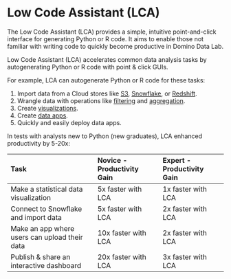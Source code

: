 # Low Code Assistant (LCA) 

The Low Code Assistant (LCA) provides a simple, intuitive point-and-click interface for generating Python or R code. It aims to enable those not familiar with writing code to quickly become productive in Domino Data Lab.

Low Code Assistant (LCA) accelerates common data analysis tasks by autogenerating Python or R code with point & click GUIs.

For example, LCA can autogenerate Python or R code for these tasks:

1. Import data from a Cloud stores like [S3](/loading-data/redshift/), [Snowflake](/loading-data/snowflake/), or [Redshift](/loading-data/redshift/).
2. Wrangle data with operations like [filtering](/transform/filter) and [aggregation](/transform/group-aggregate).
3. Create [visualizations](/visualization/plotly).
4. Create [data apps](/app/create).
5. Quickly and easily deploy data apps.

In tests with analysts new to Python (new graduates), LCA enhanced productivity by 5-20x:
  
| Task                          | Novice - Productivity Gain       | Expert - Productivity Gain      |
| :---                          | :---                                    | :---          |
| Make a statistical data visualization                             | 5x faster with LCA     | 1x faster with LCA    |
| Connect to Snowflake and import data               | 5x faster with LCA     | 2x faster with LCA    |
| Make an app where users can upload their data       | 10x faster with LCA    | 2x faster with LCA    |
| Publish & share an interactive dashboard                          | 20x faster with LCA    | 3x faster with LCA    |

